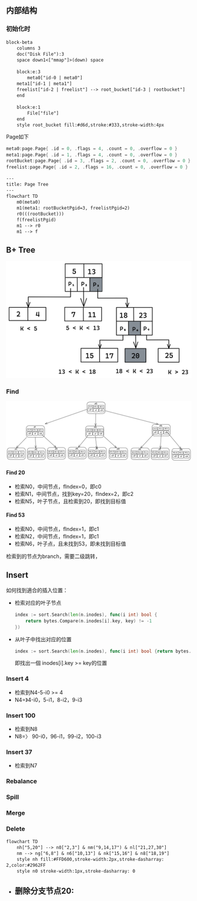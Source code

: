 

## 内部结构

### 初始化时

```mermaid
block-beta
	columns 3
    doc("Disk File"):3
    space down1<["mmap"]>(down) space

	block:e:3
		meta0["id-0 | meta0"] 
    meta1["id-1 | meta1"] 
    freelist["id-2 | freelist"] --> root_bucket["id-3 | rootbucket"]
	end
	
	block:e:1
		File["file"]
	end
	style root_bucket fill:#d6d,stroke:#333,stroke-width:4px
```

Page如下

````rust
meta0:page.Page{ .id = 0, .flags = 4, .count = 0, .overflow = 0 }
meta1:page.Page{ .id = 1, .flags = 4, .count = 0, .overflow = 0 }
rootBucket:page.Page{ .id = 3, .flags = 2, .count = 0, .overflow = 0 }
freelist:page.Page{ .id = 2, .flags = 16, .count = 0, .overflow = 0 }
````



```mermaid
---
title: Page Tree
---
flowchart TD
	m0(meta0)
	m1(meta1: rootBucketPgid=3, freelistPgid=2)
	r0(((rootBucket)))
	f(freelistPgid)
	m1 --> r0
	m1 --> f

```

## B+ Tree

![img](1*B--xjy9noLDOpIYOrcCevQ.png)	

### Find

![image-20240801130246037](1.png)

#### Find 20

 - 检索N0，中间节点，fIndex=0，即c0
 - 检索N1，中间节点，找到key=20，fIndex=2，即c2
 - 检索N5，叶子节点，且检索到20，即找到目标值

#### Find 53

 - 检索N0，中间节点，fIndex=1，即c1
 - 检索N2，中间节点，fIndex=1，即c1
 - 检索N6，叶子点，且未找到53，即未找到目标值

检索到的节点为branch，需要二级跳转，

## Insert

如何找到適合的插入位置：

- 检索对应的叶子节点

  ```go
  index := sort.Search(len(n.inodes), func(i int) bool {
      return bytes.Compare(n.inodes[i].key, key) != -1
  })
  ```

- 从叶子中找出对应的位置

  ```go
  index := sort.Search(len(n.inodes), func(i int) bool {return bytes.Compare(n.inodes[i].key, oldKey) != 1})
  ```

  即找出一個  inodes[i].key >= key的位置

  

### Insert 4

- 检索到N4-5-i0 >= 4
- N4=》4-i0，5-i1，8-i2，9-i3

### Insert 100

- 检索到N8
- N8=〉 90-i0，96-i1，99-i2，100-i3

### Insert 37

- 检索到N7

### Rebalance

### Spill

### Merge



### Delete

```mermaid
flowchart TD
    nh["5,20"] --> n0["2,3"] & nm("9,14,17") & nl["21,27,30"]
    nm --> ng["6,8"] & n6["10,13"] & nk["15,16"] & n8["18,19"]
    style nh fill:#FFD600,stroke-width:2px,stroke-dasharray: 2,color:#2962FF
    style n0 stroke-width:1px,stroke-dasharray: 0
```

- 删除分支节点20:
  - 
